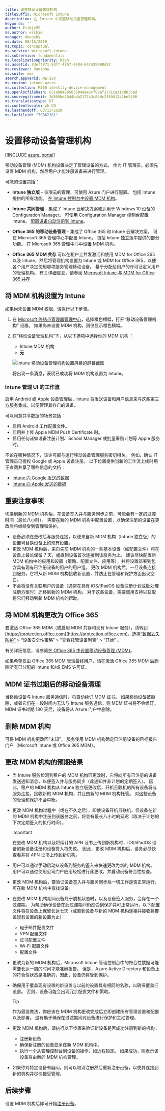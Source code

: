 ```yaml
---
title: 设置移动设备管理机构
titleSuffix: Microsoft Intune
description: 在 Intune 中设置移动设备管理机构。
keywords: ''
author: ErikjeMS
ms.author: erikje
manager: dougeby
ms.date: 08/16/2019
ms.topic: conceptual
ms.service: microsoft-intune
ms.subservice: fundamentals
ms.localizationpriority: high
ms.assetid: 8deff871-5dff-4767-9484-647428998d82
ms.reviewer: damionw
ms.suite: ems
search.appverid: MET150
ms.custom: intune-azure
ms.collection: M365-identity-device-management
ms.openlocfilehash: 651ab8488503594a9e6cf82af1731ca31c8035ed
ms.sourcegitcommit: 3d895be2844bda2177c2c85dc2f09612a1be5490
ms.translationtype: HT
ms.contentlocale: zh-CN
ms.lasthandoff: 03/13/2020
ms.locfileid: "79362181"
---
```

# <a name="set-the-mobile-device-management-authority"></a>设置移动设备管理机构

[!INCLUDE [azure_portal](../includes/azure_portal.md)]

移动设备管理 (MDM) 机构设置决定了管理设备的方式。 作为 IT 管理员，必须先设置 MDM 机构，然后用户才能注册设备来进行管理。

可能的设置包括：

- **Intune 独立版** - 仅限云的管理，可使用 Azure 门户进行配置。 包括 Intune 提供的所有功能。 [在 Intune 控制台中设置 MDM 机构](#set-mdm-authority-to-intune)。

- **Intune 共同管理** - 集成了 Intune 云解决方案和适用于 Windows 10 设备的 Configuration Manager。 可使用 Configuration Manager 控制台配置 Intune。 [配置设备自动注册到 Intune](https://docs.microsoft.com/configmgr/comanage/tutorial-co-manage-clients#configure-auto-enrollment-of-devices-to-intune)。 

- **Office 365 的移动设备管理** - 集成了 Office 365 和 Intune 云解决方案。 可在 Microsoft 365 管理中心中配置 Intune。 包括 Intune 独立版中提供的部分功能。 在 Microsoft 365 管理中心中设置 MDM 机构。

- **Office 365 MDM 共存** 可以在租户上并发激活和使用 MDM for Office 365 以及 Intune，然后将管理机构设置为 Intune 或 MDM for Office 365，以便各个用户决定使用哪项服务管理移动设备。 基于分配给用户的许可证定义用户的管理机构。 有关详细信息，请参阅 [Microsoft Intune 与 MDM for Office 365 共存](https://blogs.technet.microsoft.com/configmgrdogs/2016/01/04/microsoft-intune-co-existence-with-mdm-for-office-365)

## <a name="set-mdm-authority-to-intune"></a>将 MDM 机构设置为 Intune

如果尚未设置 MDM 权限，请执行以下步骤。

1. 在 [Microsoft 终结点管理器管理中心](https://go.microsoft.com/fwlink/?linkid=2109431)，选择橙色横幅，打开“移动设备管理机构”  设置。 如果尚未设置 MDM 机构，则仅显示橙色横幅。
2. 在“移动设备管理机构”下，从以下选项中选择你的 MDM 机构  ：
   - Intune MDM 机构 
   - **无**

   ![Intune 移动设备管理机构设置屏幕的屏幕截图](./media/mdm-authority-set/set-mdm-auth.png)

   将出现一条消息，表明已成功将 MDM 机构设置为 Intune。

### <a name="workflow-of-intune-administration-ui"></a>Intune 管理 UI 的工作流
启用 Android 或 Apple 设备管理后，Intune 将发送设备和用户信息来与这些第三方服务集成，以便管理其各自的设备。

可以同意共享数据的场景包括：
- 启用 Android 工作配置文件。
- 启用并上传 Apple MDM Push Certificate 时。
- 启用任何诸如设备注册计划、School Manager 或批量采购计划等 Apple 服务时。

不论在哪种情况下，该许可都与运行移动设备管理服务密切相关。 例如，确认 IT 管理员已授权 Google 或 Apple 设备注册。 以下位置提供当新的工作流上线时用于查阅共享了哪些信息的文档：
- [Intune 向 Google 发送的数据](https://aka.ms/Data-intune-sends-to-google)
- [Intune 向 Apple 发送的数据](https://aka.ms/data-intune-sends-to-apple)

## <a name="key-considerations"></a>重要注意事项
切换到新的 MDM 机构后，在设备签入并与服务同步之前，可能会有一定的过渡时间（最长八小时）。 需要在新的 MDM 机构中配置设置，以确保注册的设备在更改后将继续受到管理和保护。 
- 设备必须在更改后与服务连接，以便来自新 MDM 机构（Intune 独立版）的设置可替换设备上的现有设置。
- 更改 MDM 机构后，来自先前 MDM 机构的一些基本设置（如配置文件）将在设备上最长保留 7 天，或直到设备首次连接到该服务为止。 建议尽快配置新 MDM 机构中的应用和设置（策略、配置文件、应用等），并将设置部署到包含具有现有已注册设备的用户的用户组。 更改 MDM 机构后，一旦设备连接到服务，它将从新 MDM 机构接收新设置，并防止在管理和保护方面出现空白。
- 不会将没有关联用户的设备（通常在具有 iOS/iPadOS 设备注册计划或批处理注册方案时）迁移到新的 MDM 机构。 对于这些设备，需要调用支持以获取将它们移动到新 MDM 机构的帮助。

## <a name="change-mdm-authority-to-office-365"></a>将 MDM 机构更改为 Office 365

要激活 Office 365 MDM（或启用 MDM 共存和现有 Intune 服务），请转到 [https://protection.office.com](https://protection.office.com)，选择“数据丢失防护” > “设备安全性策略” > “查看托管设备列表” > “开始”     。

有关详细信息，请参阅[在 Office 365 中设置移动设备管理 (MDM)](https://support.office.com/en-us/article/Set-up-Mobile-Device-Management-MDM-in-Office-365-dd892318-bc44-4eb1-af00-9db5430be3cd)。

如果希望仅由 Office 365 MDM 管理最终用户，请在激活 Office 365 MDM 后删除所有已分配的 Intune 和/或 EMS 许可证。

## <a name="mobile-device-cleanup-after-mdm-certificate-expiration"></a>MDM 证书过期后的移动设备清理

当移动设备与 Intune 服务通信时，将自动续订 MDM 证书。 如果移动设备被擦除，或者它们在一段时间内无法与 Intune 服务通信，则 MDM 证书将不会续订。 MDM 证书过期 180 天后，设备将从 Azure 门户中删除。

## <a name="remove-mdm-authority"></a>删除 MDM 机构

可将 MDM 机构更改回“未知”。 服务使用 MDM 机构确定已注册设备的目标报告门户（Microsoft Intune 或 Office 365 MDM）。

## <a name="what-to-expect-after-changing-the-mdm-authority"></a>更改 MDM 机构的预期结果

- 当 Intune 服务检测到租户的 MDM 机构已更改时，它将向所有已注册的设备发送通知消息，以便签入并与服务同步（此通知并非计划的定期签入）。 因此，租户的 MDM 机构从 Intune 独立版更改后，开机且联机的所有设备将与服务连接，接收新的 MDM 机构，并且由新的 MDM 机构托管。 对这些设备的管理和保护不会中断。
- 更改 MDM 机构过程中（或在不久之后），即使设备开机且联机，但设备在新的 MDM 机构中注册到该服务之前，将会有最长八小时的延迟（取决于计划的下次定期签入的执行时间）。    

  > [!IMPORTANT]    
  > 在更改 MDM 机构以及将续订的 APN 证书上传到新机构时，iOS/iPadOS 设备的新设备注册和设备签入将失败。 因此，更改 MDM 机构后，请务必尽快查看并将 APN 证书上传到新机构。

- 用户可以通过手动启动从设备到服务的签入来快速更改为新的 MDM 机构。 用户可以通过使用公司门户应用轻松进行此更改，并启动设备符合性检查。
- 更改 MDM 机构后，要验证设备签入并与服务同步后一切工作是否正常运行，可在新 MDM 机构中查找设备。
- 在更改 MDM 机构期间设备处于脱机状态时，以及设备签入服务，会存在一个过渡期。 为帮助确保设备在此过渡期间仍然受到保护并可正常运行，以下配置文件将在设备上保留长达七天（或直到设备与新的 MDM 机构连接并接收将覆盖现有设置的新设置为止）：
  - 电子邮件配置文件
  - VPN 配置文件
  - 证书配置文件
  - Wi-Fi 配置文件
  - 配置文件
- 更改为新的 MDM 机构后，Microsoft Intune 管理控制台中的符合性数据可能需要长达一周的时间才能准确报告。 但是，Azure Active Directory 和设备上的符合性状态是准确的，因此，设备仍将受到保护。
- 确保用于覆盖现有设置的新设置与以前的设置具有相同的名称，以确保覆盖旧设置。 否则，设备可能会出现冗余配置文件和策略。    

  > [!TIP]    
  > 作为最佳做法，你应该在 MDM 机构更改完成后立即创建所有管理设置和配置以及部署。 这有助于确保在过渡期间对设备进行保护和主动管理。

- 更改 MDM 机构后，请执行以下步骤来验证新设备是否成功注册到新的机构：   
  - 注册新设备
  - 确保新注册的设备显示在新 MDM 机构中。
  - 执行一个从管理控制台到设备的操作，如远程锁定。 如果成功，则表示该设备将由新的 MDM 机构管理。
- 如果你对特定设备有疑问，则可以取消注册然后重新注册设备，以使其连接到新的机构并尽快接受管理。

## <a name="next-steps"></a>后续步骤

设置 MDM 机构后即可开始[注册设备](../enrollment/device-enrollment.md)。
